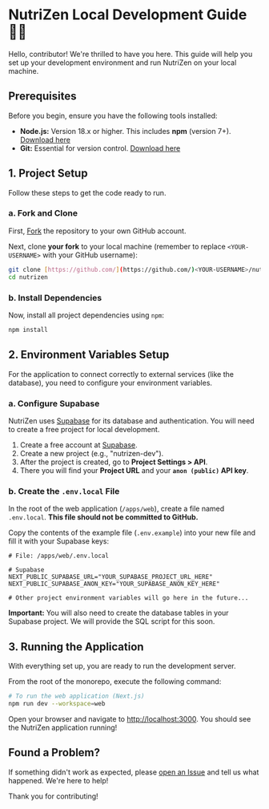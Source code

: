 # NutriZen Local Development Guide 👨‍💻

Hello, contributor! We're thrilled to have you here. This guide will help you set up your development environment and run NutriZen on your local machine.

## Prerequisites

Before you begin, ensure you have the following tools installed:

- **Node.js:** Version 18.x or higher. This includes **npm** (version 7+). [Download here](https://nodejs.org/)
- **Git:** Essential for version control. [Download here](https://git-scm.com/)

## 1. Project Setup

Follow these steps to get the code ready to run.

### a. Fork and Clone

First, [Fork](https://github.com/Coffee-System/nutrizen/fork) the repository to your own GitHub account.

Next, clone **your fork** to your local machine (remember to replace `<YOUR-USERNAME>` with your GitHub username):

```bash
git clone [https://github.com/](https://github.com/)<YOUR-USERNAME>/nutrizen.git
cd nutrizen
```

### b. Install Dependencies

Now, install all project dependencies using `npm`:

```bash
npm install
```

## 2. Environment Variables Setup

For the application to connect correctly to external services (like the database), you need to configure your environment variables.

### a. Configure Supabase

NutriZen uses [Supabase](https://supabase.com/) for its database and authentication. You will need to create a free project for local development.

1.  Create a free account at [Supabase](https://app.supabase.com/).
2.  Create a new project (e.g., "nutrizen-dev").
3.  After the project is created, go to **Project Settings > API**.
4.  There you will find your **Project URL** and your **`anon (public)` API key**.

### b. Create the `.env.local` File

In the root of the web application (`/apps/web`), create a file named `.env.local`. **This file should not be committed to GitHub.**

Copy the contents of the example file (`.env.example`) into your new file and fill it with your Supabase keys:

```env
# File: /apps/web/.env.local

# Supabase
NEXT_PUBLIC_SUPABASE_URL="YOUR_SUPABASE_PROJECT_URL_HERE"
NEXT_PUBLIC_SUPABASE_ANON_KEY="YOUR_SUPABASE_ANON_KEY_HERE"

# Other project environment variables will go here in the future...
```

**Important:** You will also need to create the database tables in your Supabase project. We will provide the SQL script for this soon.

## 3. Running the Application

With everything set up, you are ready to run the development server.

From the root of the monorepo, execute the following command:

```bash
# To run the web application (Next.js)
npm run dev --workspace=web
```

Open your browser and navigate to [http://localhost:3000](http://localhost:3000). You should see the NutriZen application running!

## Found a Problem?

If something didn't work as expected, please [open an Issue](https://github.com/Coffee-System/nutrizen/issues) and tell us what happened. We're here to help!

Thank you for contributing!
